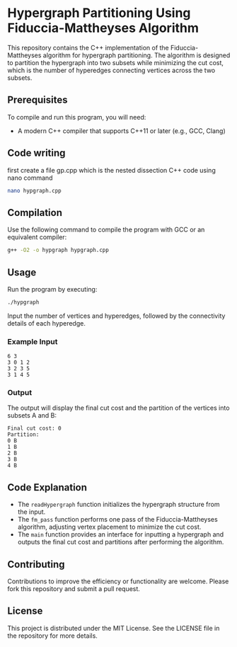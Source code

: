 
# Hypergraph Partitioning Using Fiduccia-Mattheyses Algorithm

This repository contains the C++ implementation of the Fiduccia-Mattheyses algorithm for hypergraph partitioning. The algorithm is designed to partition the hypergraph into two subsets while minimizing the cut cost, which is the number of hyperedges connecting vertices across the two subsets.

## Prerequisites

To compile and run this program, you will need:
- A modern C++ compiler that supports C++11 or later (e.g., GCC, Clang)

## Code writing
first create a file gp.cpp which is the nested dissection C++ code using nano command
```bash
nano hypgraph.cpp
```
## Compilation

Use the following command to compile the program with GCC or an equivalent compiler:
```bash
g++ -O2 -o hypgraph hypgraph.cpp
```

## Usage

Run the program by executing:
```bash
./hypgraph
```

Input the number of vertices and hyperedges, followed by the connectivity details of each hyperedge.

### Example Input
```
6 3
3 0 1 2
3 2 3 5
3 1 4 5
```

### Output
The output will display the final cut cost and the partition of the vertices into subsets A and B:
```
Final cut cost: 0
Partition:
0 B
1 B
2 B
3 B
4 B
```

## Code Explanation

- The `readHypergraph` function initializes the hypergraph structure from the input.
- The `fm_pass` function performs one pass of the Fiduccia-Mattheyses algorithm, adjusting vertex placement to minimize the cut cost.
- The `main` function provides an interface for inputting a hypergraph and outputs the final cut cost and partitions after performing the algorithm.

## Contributing

Contributions to improve the efficiency or functionality are welcome. Please fork this repository and submit a pull request.

## License

This project is distributed under the MIT License. See the LICENSE file in the repository for more details.
